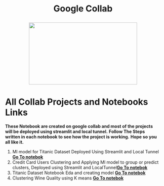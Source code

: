 <h1 align = 'center'> Google Collab 
<p align = 'center'>
<img  width = '350px' height = '200px' src = 'https://upload.wikimedia.org/wikipedia/commons/thumb/d/d0/Google_Colaboratory_SVG_Logo.svg/1200px-Google_Colaboratory_SVG_Logo.svg.png' />
</p>
 </h1>
 
 # All Collab Projects and Notebooks Links

**These Notebook are created on google collab and most of the projects will be deployed using streamlit and local tunnel.**
**Follow The Steps written in each notebook to see how the project is working.**
**Hope so you all like it.**

1. Ml model for Titanic Dataset Deployed Using Streamlit and Local Tunnel <a href = 'https://colab.research.google.com/drive/1ST_AzpM-qt4JxaqkIASeIT-w4WM_Dp8o'>**Go To notebok**</a> 
2. Credit Card Users Clustering and Applying Ml model to group or predict clusters, Deployed using Streamlit and LocalTunnel<a href = 'https://colab.research.google.com/drive/1_MgBbfDkbm1G__xpLaamLqF6Xtch4XNQ?usp=sharing'>**Go To notebok**</a> 
3. Titanic Dataset Notebook Eda and creating model <a href = 'https://colab.research.google.com/drive/1_0MWrKlJGzkh3fMEcBy2O_jMRs6p8amB?usp=sharing'>**Go To notebok**</a> 
4. Clustering Wine Quality using K means <a href = 'https://colab.research.google.com/drive/1TQ5c2r0zZjGtXzfUVdtdH969li4S2RdS'>**Go To notebok**</a> 
